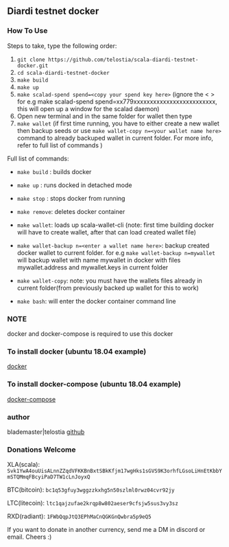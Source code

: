 ## Diardi testnet docker

### How To Use

Steps to take, type the following order:
1. ```git clone https://github.com/telostia/scala-diardi-testnet-docker.git```
2. ```cd scala-diardi-testnet-docker```
3. ```make build```
4. ```make up ```
5. ```make scalad-spend spend=<copy your spend key here>``` (ignore the < > for e.g make scalad-spend spend=xx779xxxxxxxxxxxxxxxxxxxxxxxxx, this will open up a window for the scalad daemon)
6. Open new terminal and in the same folder for wallet then type
7. ```make wallet``` (if first time running, you have to either create a new wallet then backup seeds or use
 ``make wallet-copy n=<your wallet name here>`` command to already backuped wallet in current folder. For more info, refer to full list of commands )

Full list of commands:
* ```make build``` : builds docker
* ```make up```    : runs docked in detached mode
* ```make stop```  : stops docker from running
* ```make remove```: deletes docker container

* ```make wallet```: loads up scala-wallet-cli (note: first time building docker will have to create wallet,
 after that can load created wallet file)
* ```make wallet-backup n=<enter a wallet name here>```: backup created docker wallet to current folder. 
    for e.g ```make wallet-backup n=mywallet``` will backup wallet with name mywallet in docker with files mywallet.address and mywallet.keys in current folder
* ```make wallet-copy```: note: you must have the wallets files already in current folder(from previously backed up wallet for this to work)
* ```make bash```: will enter the docker container command line


### NOTE
 docker and docker-compose is required to use this docker

### To install docker (ubuntu 18.04 example)
[docker](https://www.digitalocean.com/community/tutorials/how-to-install-and-use-docker-on-ubuntu-18-04)

### To install docker-compose (ubuntu 18.04 example)
[docker-compose](https://www.digitalocean.com/community/tutorials/how-to-install-docker-compose-on-ubuntu-18-04)

### author
blademaster|telostia
[github](https://github.com/telostia)

### Donations Welcome
XLA(scala): ```Svk1YwA4ouUisALnnZZqdVFKKBnBxtSBkKfjm17wgHks1sGVS9K3orhfLGsoLiHnEtKbbYmSTQMmqFBcyiPaD7TW1cLnJoyxQ```

BTC(bitcoin): ```bc1q53gfuy3wggzzkxhg5n50szlml0rwz04cvr92jy```

LTC(litecoin): ```ltc1qajzufae2krqp8w802aeser9cfsjw5sus3vy3sz```

RXD(radiant): ```1FWbQqpJtQ3EPhMaCnQGKGnQwbra5p9eQ5```

If you want to donate in another currency, send me a DM in discord or email. Cheers :)